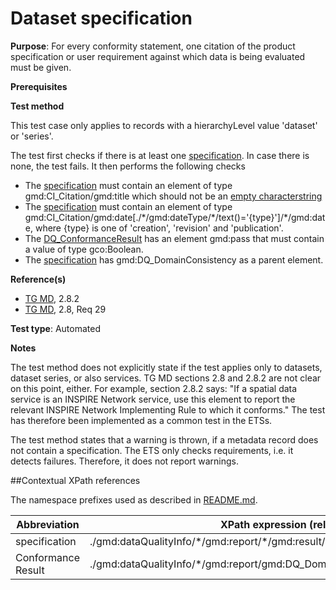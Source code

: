# Dataset specification

**Purpose**: For every conformity statement, one citation of the product specification or user requirement against which data is being evaluated must be given.

**Prerequisites**

**Test method**

This test case only applies to records with a hierarchyLevel value 'dataset' or 'series'.

The test first checks if there is at least one [specification](#specification). In case there is none, the test fails.
It then performs the following checks
*	The [specification](#specification) must contain an element of type gmd:CI_Citation/gmd:title which should not be an [empty characterstring](http://inspire.ec.europa.eu/id/ats/metadata/1.3/iso-19115-19119/README#emptychar)
*	The [specification](#specification) must contain an element of type gmd:CI_Citation/gmd:date[./\*/gmd:dateType/\*/text()='{type}']/\*/gmd:date, where {type} is one of 'creation', 'revision' and 'publication'.
*	The [DQ_ConformanceResult](#DQ_ConformanceResult) has an element gmd:pass that must contain a value of type gco:Boolean.
*	The [specification](#specification) has gmd:DQ_DomainConsistency as a parent element.

**Reference(s)**

* [TG MD](http://inspire.ec.europa.eu/id/ats/metadata/1.3/iso-19115-19119/README#ref_TG_MD), 2.8.2
* [TG MD](http://inspire.ec.europa.eu/id/ats/metadata/1.3/iso-19115-19119/README#ref_TG_MD), 2.8, Req 29

**Test type**: Automated

**Notes**

The test method does not explicitly state if the test applies only to datasets, dataset series, or also services. TG MD sections 2.8 and 2.8.2 are not clear on this point, either. For example, section 2.8.2 says: "If a spatial  data service is an INSPIRE Network service, use this element to report the relevant INSPIRE Network Implementing Rule to which it conforms." The test has therefore been implemented as a common test in the ETSs.

The test method states that a warning is thrown, if a metadata record does not contain a specification. The ETS only checks requirements, i.e. it detects failures. Therefore, it does not report warnings.

##Contextual XPath references

The namespace prefixes used as described in [README.md](http://inspire.ec.europa.eu/id/ats/metadata/1.3/iso-19115-19119/README#namespaces).

Abbreviation                                   |  XPath expression (relative to gmd:MD_Metadata)
-----------------------------------------------| -------------------------------------------------------------------------
<a name="specification"></a> specification    | ./gmd:dataQualityInfo/\*/gmd:report/\*/gmd:result/\*/gmd:specification
<a name="DQ_ConformanceResult"></a> Conformance Result    | ./gmd:dataQualityInfo/*/gmd:report/gmd:DQ_DomainConsistency/gmd:result/gmd:DQ_ConformanceResult
